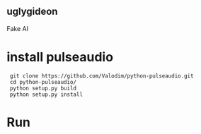 ## uglygideon
Fake AI 
# install pulseaudio
```sudo apt-get install pulseaudio
 git clone https://github.com/Valodim/python-pulseaudio.git
 cd python-pulseaudio/
 python setup.py build
 python setup.py install
 ```
 
# Run 
